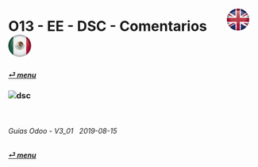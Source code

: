 # O13 - EE - DSC - Comentarios &nbsp;&nbsp;&nbsp;&nbsp; [![en-uk](/doc/img/flg/en-uk-flg-btn-sml.png)](/en-uk/o13/ee/dsc/en-uk-o13-ee-dsc-discuss-guides.md) [ ![es-mx](/doc/img/flg/es-mx-flg-btn-sml.png)](/es-mx/o13/ee/dsc/es-mx-o13-ee-dsc-discuss-guides.md)
#### [_&#x23CE; menu_](/es-mx/o13/ee/es-mx-o13-ee-guides-menu.md "Regresar al menú de EE")  
### ![dsc](/doc/img/acc/big/dsc.png)
[ⱽ¹²³⁴⁵⁶⁷⁸⁹⁰⁻]: # (ⱽ¹²³⁴⁵⁶⁷⁸⁹⁰⁻)

<br>

###### Guías Odoo - V3_01 &nbsp; 2019-08-15  
**[_&#x23CE; menu_](/es-mx/o13/ee/es-mx-o13-ee-guides-menu.md)**  


